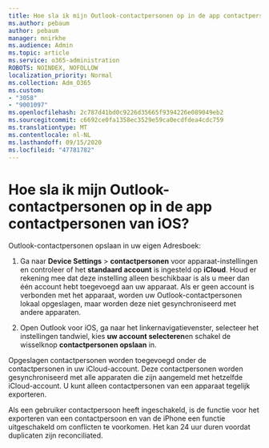 ```yaml
---
title: Hoe sla ik mijn Outlook-contactpersonen op in de app contactpersonen van iOS?
ms.author: pebaum
author: pebaum
manager: mnirkhe
ms.audience: Admin
ms.topic: article
ms.service: o365-administration
ROBOTS: NOINDEX, NOFOLLOW
localization_priority: Normal
ms.collection: Adm_O365
ms.custom:
- "3058"
- "9001097"
ms.openlocfilehash: 2c787d41bd0c9226d35665f9394226e089049eb2
ms.sourcegitcommit: c6692ce0fa1358ec3529e59ca0ecdfdea4cdc759
ms.translationtype: MT
ms.contentlocale: nl-NL
ms.lasthandoff: 09/15/2020
ms.locfileid: "47781782"
---
```

# <a name="how-do-i-save-my-outlook-contacts-to-my-ios-contacts-app"></a>Hoe sla ik mijn Outlook-contactpersonen op in de app contactpersonen van iOS?

Outlook-contactpersonen opslaan in uw eigen Adresboek:
 
1. Ga naar **Device Settings**  >  **contactpersonen** voor apparaat-instellingen en controleer of het **standaard account** is ingesteld op **iCloud**. Houd er rekening mee dat deze instelling alleen beschikbaar is als u meer dan één account hebt toegevoegd aan uw apparaat. Als er geen account is verbonden met het apparaat, worden uw Outlook-contactpersonen lokaal opgeslagen, maar worden deze niet gesynchroniseerd met andere apparaten.
 
2. Open Outlook voor iOS, ga naar het linkernavigatievenster, selecteer het instellingen tandwiel, kies **uw account selecteren**en schakel de wisselknop **contactpersonen opslaan** in.
 
Opgeslagen contactpersonen worden toegevoegd onder de contactpersonen in uw iCloud-account. Deze contactpersonen worden gesynchroniseerd met alle apparaten die zijn aangemeld met hetzelfde iCloud-account. U kunt alleen contactpersonen van een apparaat tegelijk exporteren.
 
Als een gebruiker contactpersoon heeft ingeschakeld, is de functie voor het exporteren van een contactpersoon en van de iPhone een functie uitgeschakeld om conflicten te voorkomen. Het kan 24 uur duren voordat duplicaten zijn reconciliated.